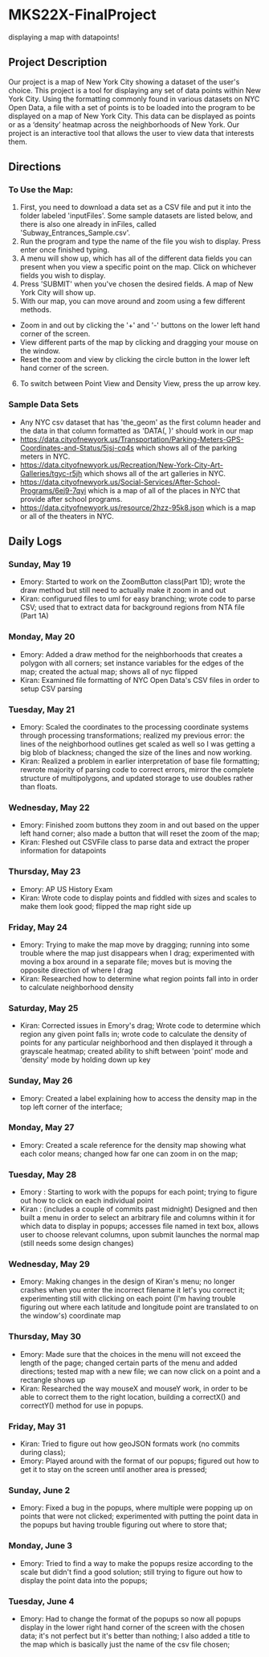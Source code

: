 # MKS22X-FinalProject
displaying a map with datapoints!

## Project Description
Our project is a map of New York City showing a dataset of the user's choice. This project is a tool for displaying any set of data points within New York City. Using the formatting commonly found in various datasets on NYC Open Data, a file with a set of points is to be loaded into the program to be displayed on a map of New York City. This data can be displayed as points or as a ‘density’ heatmap across the neighborhoods of New York. Our project is an interactive tool that allows the user to view data that interests them.

## Directions
### To Use the Map:
1. First, you need to download a data set as a CSV file and put it into the folder labeled 'inputFiles'. Some sample datasets are listed below, and there is also one already in inFiles, called 'Subway_Entrances_Sample.csv'.
2. Run the program and type the name of the file you wish to display. Press enter once finished typing.
3. A menu will show up, which has all of the different data fields you can present when you view a specific point on the map. Click on whichever fields you wish to display.
4. Press 'SUBMIT' when you've chosen the desired fields. A map of New York City will show up.
5. With our map, you can move around and zoom using a few different methods.
- Zoom in and out by clicking the '+' and '-' buttons on the lower left hand corner of the screen.
- View different parts of the map by clicking and dragging your mouse on the window.
- Reset the zoom and view by clicking the circle button in the lower left hand corner of the screen.
6. To switch between Point View and Density View, press the up arrow key.

### Sample Data Sets
- Any NYC csv dataset that has 'the_geom' as the first column header and the data in that column formatted as 'DATA(<latitude>, <longitude>)' should work in our map
- https://data.cityofnewyork.us/Transportation/Parking-Meters-GPS-Coordinates-and-Status/5jsj-cq4s which shows all of the parking meters in NYC.
- https://data.cityofnewyork.us/Recreation/New-York-City-Art-Galleries/tgyc-r5jh which shows all of the art galleries in NYC.
- https://data.cityofnewyork.us/Social-Services/After-School-Programs/6ej9-7qyi which is a map of all of the places in NYC that provide after school programs.
- https://data.cityofnewyork.us/resource/2hzz-95k8.json which is a map or all of the theaters in NYC.



## Daily Logs
### Sunday, May 19
- Emory: Started to work on the ZoomButton class(Part 1D); wrote the draw method but still need to actually make it zoom in and out
- Kiran: configurued files to uml for easy branching; wrote code to parse CSV; used that to extract data for background regions from NTA file (Part 1A)

### Monday, May 20
- Emory: Added a draw method for the neighborhoods that creates a polygon with all corners; set instance variables for the edges of the map; created the actual map; shows all of nyc flipped
- Kiran: Examined file formatting of NYC Open Data's CSV files in order to setup CSV parsing

### Tuesday, May 21
- Emory: Scaled the coordinates to the processing coordinate systems through processing transformations; realized my previous error: the lines of the neighborhood outlines get scaled as well so I was getting a big blob of blackness; changed the size of the lines and now working.
- Kiran: Realized a problem in earlier interpretation of base file formatting; rewrote majority of parsing code to correct errors, mirror the complete structure of multipolygons, and updated storage to use doubles rather than floats.

### Wednesday, May 22
- Emory: Finished zoom buttons they zoom in and out based on the upper left hand corner; also made a button that will reset the zoom of the map;
- Kiran: Fleshed out CSVFile class to parse data and extract the proper information for datapoints

### Thursday, May 23
- Emory: AP US History Exam
- Kiran: Wrote code to display points and fiddled with sizes and scales to make them look good; flipped the map right side up

### Friday, May 24
- Emory: Trying to make the map move by dragging; running into some trouble where the map just disappears when I drag; experimented with moving a box around in a separate file; moves but is moving the opposite direction of where I drag
- Kiran: Researched how to determine what region points fall into in order to calculate neighborhood density

### Saturday, May 25
- Kiran: Corrected issues in Emory's drag; Wrote code to determine which region any given point falls in; wrote code to calculate the density of points for any particular neighborhood and then displayed it through a grayscale heatmap; created ability to shift between 'point' mode and 'density' mode by holding down up key

### Sunday, May 26
- Emory: Created a label explaining how to access the density map in the top left corner of the interface;

### Monday, May 27
- Emory: Created a scale reference for the density map showing what each color means; changed how far one can zoom in on the map;

### Tuesday, May 28
- Emory : Starting to work with the popups for each point; trying to figure out how to click on each individual point
- Kiran : (includes a couple of commits past midnight) Designed and then built a menu in order to select an arbitrary file and columns within it for which data to display in popups; accesses file named in text box, allows user to choose relevant columns, upon submit launches the normal map (still needs some design changes)

### Wednesday, May 29
- Emory: Making changes in the design of Kiran's menu; no longer crashes when you enter the incorrect filename it let's you correct it; experimenting still with clicking on each point (I'm having trouble figuring out where each latitude and longitude point are translated to on the window's) coordinate map

### Thursday, May 30
- Emory: Made sure that the choices in the menu will not exceed the length of the page; changed certain parts of the menu and added directions; tested map with a new file; we can now click on a point and a rectangle shows up
- Kiran: Researched the way mouseX and mouseY work, in order to be able to correct them to the right location, building a correctX() and correctY() method for use in popups.

### Friday, May 31
- Kiran: Tried to figure out how geoJSON formats work (no commits during class);
- Emory: Played around with the format of our popups; figured out how to get it to stay on the screen until another area is pressed;

### Sunday, June 2
- Emory: Fixed a bug in the popups, where multiple were popping up on points that were not clicked; experimented with putting the point data in the popups but having trouble figuring out where to store that;

### Monday, June 3
- Emory: Tried to find a way to make the popups resize according to the scale but didn't find a good solution; still trying to figure out how to display the point data into the popups;

### Tuesday, June 4
- Emory: Had to change the format of the popups so now all popups display in the lower right hand corner of the screen with the chosen data; it's not perfect but it's better than nothing; I also added a title to the map which is basically just the name of the csv file chosen;
